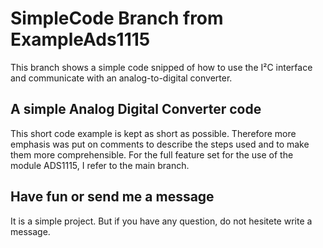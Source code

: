 # SimpleCode Branch from ExampleAds1115
This branch shows a simple code snipped of how to use the I²C interface and communicate with an analog-to-digital converter.

## A simple Analog Digital Converter code
This short code example is kept as short as possible. Therefore more emphasis was put on comments to describe the steps used and to make them more comprehensible. For the full feature set for the use of the module ADS1115, I refer to the main branch.

## Have fun or send me a message
It is a simple project. But if you have any question, do not hesitete write a message.